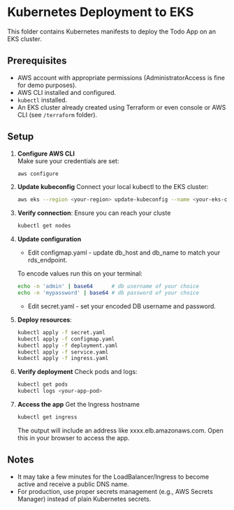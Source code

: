 # Kubernetes Deployment to EKS
 This folder contains Kubernetes manifests to deploy the Todo App on an EKS cluster.
## Prerequisites
- AWS account with appropriate permissions (AdministratorAccess is fine for demo purposes).
- AWS CLI installed and configured.
- `kubectl` installed.
- An EKS cluster already created using Terraform or even console or AWS CLI (see `/terraform` folder).
 
 
## Setup
1. **Configure AWS CLI**  
   Make sure your credentials are set:
   ```bash
   aws configure
   ```

2. **Update kubeconfig**
   Connect your local kubectl to the EKS cluster:
   ```bash
   aws eks --region <your-region> update-kubeconfig --name <your-eks-cluster-name>
   ```

3. **Verify connection**:
   Ensure you can reach your cluste
    ```bash
    kubectl get nodes
   ```
4. **Update configuration**
   - Edit configmap.yaml - update db_host and db_name to match your rds_endpoint.
   
   To encode values run this on your terminal:
   ```bash
   echo -n 'admin' | base64      # db username of your choice
   echo -n 'mypassword' | base64 # db password of your choice
   ```
   - Edit secret.yaml - set your encoded DB username and password. 

5. **Deploy resources**: 
   ```bash
   kubectl apply -f secret.yaml
   kubectl apply -f configmap.yaml
   kubectl apply -f deployment.yaml
   kubectl apply -f service.yaml
   kubectl apply -f ingress.yaml
   ```
6. **Verify deployment**
   Check pods and logs:
   ```bash
   kubectl get pods
   kubectl logs <your-app-pod>
   ```

7. **Access the app**
   Get the Ingress hostname
   ```bash
   kubectl get ingress
   ```
   The output will include an address like xxxx.elb.amazonaws.com.
   Open this in your browser to access the app.

## Notes
 - It may take a few minutes for the LoadBalancer/Ingress to become active and receive a public DNS name.
 - For production, use proper secrets management (e.g., AWS Secrets Manager) instead of plain 
   Kubernetes secrets.